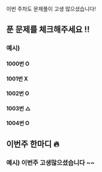 이번 주차도 문제풀이 고생 많으셨습니다! 

## 푼 문제를 체크해주세요 !!

### 예시) 

#### 1000번 O

#### 1001번 X

#### 1002번 O

#### 1003번 △

#### 1004번 O

## 이번주 한마디 🔥

### 예시) 이번주 고생많으셨습니다 ~~